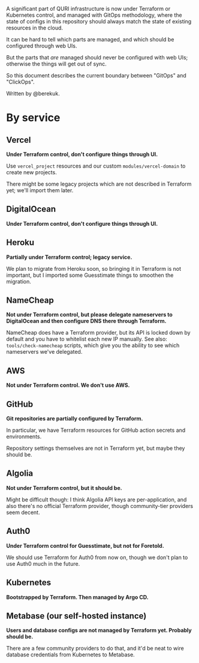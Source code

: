 A significant part of QURI infrastructure is now under Terraform or Kubernetes control, and managed with GitOps methodology, where the state of configs in this repository should always match the state of existing resources in the cloud.

It can be hard to tell which parts are managed, and which should be configured through web UIs.

But the parts that _are_ managed should never be configured with web UIs; otherwise the things will get out of sync.

So this document describes the current boundary between "GitOps" and "ClickOps".

Written by @berekuk.

# By service

## Vercel

**Under Terraform control, don't configure things through UI.**

Use `vercel_project` resources and our custom `modules/vercel-domain` to create new projects.

There might be some legacy projects which are not described in Terraform yet; we'll import them later.

## DigitalOcean

**Under Terraform control, don't configure things through UI.**

## Heroku

**Partially under Terraform control; legacy service.**

We plan to migrate from Heroku soon, so bringing it in Terraform is not important, but I imported some Guesstimate things to smoothen the migration.

## NameCheap

**Not under Terraform control, but please delegate nameservers to DigitalOcean and then configure DNS there through Terraform.**

NameCheap does have a Terraform provider, but its API is locked down by default and you have to whitelist each new IP manually. See also: `tools/check-namecheap` scripts, which give you the ability to see which nameservers we've delegated.

## AWS

**Not under Terraform control. We don't use AWS.**

## GitHub

**Git repositories are partially configured by Terraform.**

In particular, we have Terraform resources for GitHub action secrets and environments.

Repository settings themselves are not in Terraform yet, but maybe they should be.

## Algolia

**Not under Terraform control, but it should be.**

Might be difficult though: I think Algolia API keys are per-application, and also there's no official Terraform provider, though community-tier providers seem decent.

## Auth0

**Under Terraform control for Guesstimate, but not for Foretold.**

We should use Terraform for Auth0 from now on, though we don't plan to use Auth0 much in the future.

## Kubernetes

**Bootstrapped by Terraform. Then managed by Argo CD.**

## Metabase (our self-hosted instance)

**Users and database configs are not managed by Terraform yet. Probably should be.**

There are a few community providers to do that, and it'd be neat to wire database credentials from Kubernetes to Metabase.
